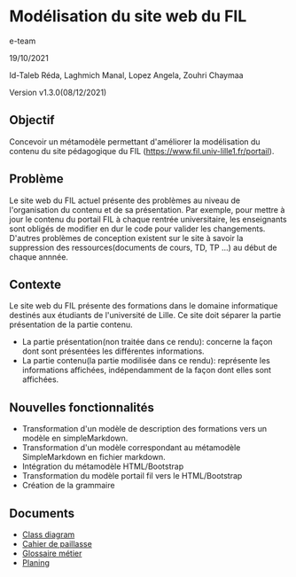 # Modélisation du site web du FIL

e-team

19/10/2021

Id-Taleb Réda, Laghmich Manal, Lopez Angela, Zouhri Chaymaa

Version v1.3.0(08/12/2021)

## Objectif
Concevoir un métamodèle permettant d'améliorer la modélisation du contenu du site pédagogique du FIL (https://www.fil.univ-lille1.fr/portail).

## Problème
Le site web du FIL actuel présente des problèmes au niveau de l'organisation du contenu et de sa présentation. Par exemple, pour mettre à jour le contenu du portail FIL à chaque rentrée universitaire, les enseignants sont obligés de modifier en dur le code pour valider les changements. D'autres problèmes de conception existent sur le site à savoir la suppression des ressources(documents de cours, TD, TP ...) au début de chaque annnée.
 
## Contexte
Le site web du FIL présente des formations dans le domaine informatique destinés aux étudiants de l'université de Lille. Ce site doit séparer la partie présentation de la partie contenu. 
- La partie présentation(non traitée dans ce rendu): concerne la façon dont sont présentées les différentes informations. 
- La partie contenu(la partie modilisée dans ce rendu): représente les informations affichées, indépendamment de la façon dont elles sont affichées. 

## Nouvelles fonctionnalités
- Transformation d'un modèle de description des formations vers un modèle en simpleMarkdown.
- Transformation d'un modèle correspondant au métamodèle SimpleMarkdown en fichier markdown.
- Intégration du métamodèle HTML/Bootstrap
- Transformation du modèle portail fil vers le HTML/Bootstrap
- Création de la grammaire 

## Documents
* [Class diagram](https://gitlab-etu.fil.univ-lille1.fr/lopeza/idm_fil/-/blob/main/portail_pedagogique/model/portail_pedagogique%20class%20diagram.png)
* [Cahier de paillasse](https://gitlab-etu.fil.univ-lille1.fr/lopeza/idm_fil/-/blob/main/Cahier%20de%20paillasse.md)
* [Glossaire métier](https://gitlab-etu.fil.univ-lille1.fr/lopeza/idm_fil/-/blob/main/glossaire.md)
* [Planing](https://gitlab-etu.fil.univ-lille1.fr/lopeza/idm_fil/-/blob/main/Planning.md)
